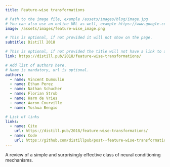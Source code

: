 ```yaml
---
title: Feature-wise transformations

# Path to the image file, example /assets/images/blog/image.jpg
# You can also use an online URL as well, example https://www.google.com/image.jpg
image: /assets/images/feature-wise_image.png

# This is optional, if not provided it will not show on the page.
subtitle: Distill 2018

# This is optional, if not provided the title will not have a link to anywhere
link: https://distill.pub/2018/feature-wise-transformations/

# Add list of authors here.
# Name is mandatory, url is optional.
authors:
  - name: Vincent Dumoulin
  - name: Ethan Perez
  - name: Nathan Schucher
  - name: Florian Strub
  - name: Harm de Vries
  - name: Aaron Courville
  - name: Yoshua Bengio

# List of links
links:
  - name: Cite
    url: https://distill.pub/2018/feature-wise-transformations/
  - name: Code
    url: https://github.com/distillpub/post--feature-wise-transformations
---
```


<!--Abstract-->

A review of a simple and surprisingly effective class of neural conditioning mechanisms.
